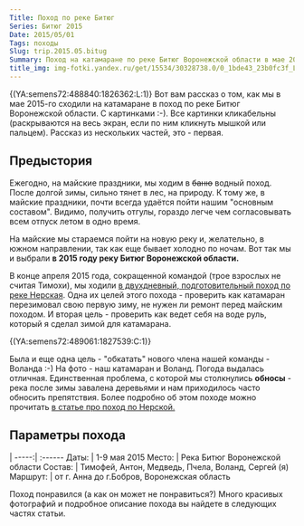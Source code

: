 ```yaml
---
Title: Поход по реке Битюг
Series: Битюг 2015
Date: 2015/05/01
Tags: походы
Slug: trip.2015.05.bitug
Summary: Поход на катамаране по реке Битюг Воронежской области в мае 2015г. 6 человек, 7 дней, море впечатлений и фотографии. 
title_img: img-fotki.yandex.ru/get/15534/30328738.0/0_1bde43_23b0fc3f_L
---
```



{(YA:semens72:488840:1826362:L:1)}
Вот вам рассказ о том, как мы в мае 2015-го сходили на катамаране в поход по реке Битюг Воронежской области. С картинками :-). Все картинки кликабельны (раскрываются на весь экран, если по ним кликнуть мышкой или пальцем). Рассказ из нескольких частей, это - первая.

Предыстория
--

Ежегодно, на майские праздники, мы ходим в <del>баню</del> водный поход. После долгой зимы, сильно тянет в лес, на природу. К тому же, в майские праздники, почти всегда удаётся пойти нашим "основным составом". Видимо, получить отгулы, гораздо легче чем согласовывать всем отпуск летом в одно время.

На майские мы стараемся пойти на новую реку и, желательно, в южном направлении, так как еще бывает холодно по ночам. Вот так мы и выбрали **в 2015 году реку Битюг Воронежской области.**

В конце апреля 2015 года, сокращенной командой (трое взрослых не считая Тимохи), мы ходили [в двухдневный, подготовительный поход по реке Нерская](trip.2015.04.nerskaya.html). Одна их целей этого похода - проверить как катамаран перезимовал свою первую зиму, не нужен ли ремонт перед майским походом. И вторая цель - проверить как ведет себя на воде руль, который я сделал зимой для катамарана.

{(YA:semens72:489061:1827539:C:1)}

Была и еще одна цель - "обкатать" нового члена нашей команды - Воланда :-) На фото - наш катамаран и Воланд. Погода выдалась отличная. Единственная проблема, с которой мы столкнулись **обносы** - река после зимы завалена деревьями и нам приходилось часто обносить препятствия. Более подробно об этом походе можно прочитать [в статье про поход по Нерской.](trip.2015.04.nerskaya.html)


Параметры похода
--

 | 
-----:| :------ 
Даты: | 1-9 мая 2015
Место: | Река Битюг Воронежской области
Состав: | Тимофей, Антон, Медведь, Пчела, Воланд, Сергей (я)
Маршрут: | от г. Анна до г.Бобров, Воронежская область


Поход понравился (а как он может не понравиться?) Много красивых фотографий и подробное описание похода вы найдете в следующих частях статьи.


